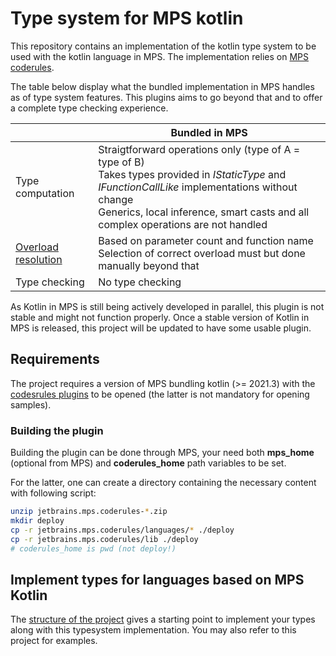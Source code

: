 # Type system for MPS kotlin
This repository contains an implementation of the kotlin type system to be used with the kotlin language in MPS.
The implementation relies on [MPS coderules](https://github.com/jetbrains/mps-coderules).

The table below display what the bundled implementation in MPS handles as of type system features. This plugins aims to go beyond that and to offer a complete type checking experience.

|                         | Bundled in MPS                                                                                                                                                                                                                                |
|-------------------------|-----------------------------------------------------------------------------------------------------------------------------------------------------------------------------------------------------------------------------------------------|
| Type computation        | Straigtforward operations only (type of A = type of B)<br/>Takes types provided in _IStaticType_ and _IFunctionCallLike_ implementations without change<br/>Generics, local inference, smart casts and all complex operations are not handled |
| [Overload resolution](https://kotlinlang.org/spec/overload-resolution.html) | Based on parameter count and function name<br/>Selection of correct overload must but done manually beyond that                                                                                                                               |
| Type checking           | No type checking                                                                                                                                                                                                                              |

As Kotlin in MPS is still being actively developed in parallel, this plugin is not stable and might not function properly. Once a stable version of Kotlin in MPS is released, this project will be updated to have some usable plugin.

## Requirements
The project requires a version of MPS bundling kotlin (>= 2021.3) with
the [codesrules plugins](https://github.com/jetbrains/mps-coderules) to be opened (the latter is not mandatory for opening samples).

### Building the plugin
Building the plugin can be done through MPS, your need both **mps_home** (optional from MPS) and **coderules_home** path variables to be set.

For the latter, one can create a directory containing the necessary content with following script:
```sh
unzip jetbrains.mps.coderules-*.zip
mkdir deploy
cp -r jetbrains.mps.coderules/languages/* ./deploy
cp -r jetbrains.mps.coderules/lib ./deploy
# coderules_home is pwd (not deploy!)
```

## Implement types for languages based on MPS Kotlin
The [structure of the project](./doc/structure.md) gives a starting point to implement your types along with this typesystem implementation. You may also refer to this project for examples.